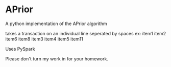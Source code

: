 # APrior
A python implementation of the APrior algorithm 

takes a transaction on an individual line seperated by spaces 
ex:
item1 item2 item6 item8
item3 item4 item5 item11

Uses PySpark

Please don't turn my work in for your homework. 
